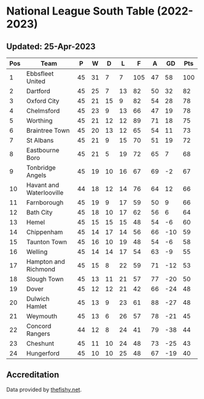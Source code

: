 # National League South Table (2022-2023)
## Updated: 25-Apr-2023

| Pos | Team | P | W | D | L | F | A | GD | Pts |
| --- | --- | --- | --- | --- | --- | --- | --- | --- | --- |
| 1 | Ebbsfleet United | 45 | 31 | 7 | 7 | 105 | 47 | 58 | 100 |
| 2 | Dartford | 45 | 25 | 7 | 13 | 82 | 50 | 32 | 82 |
| 3 | Oxford City | 45 | 21 | 15 | 9 | 82 | 54 | 28 | 78 |
| 4 | Chelmsford | 45 | 23 | 9 | 13 | 66 | 47 | 19 | 78 |
| 5 | Worthing | 45 | 21 | 12 | 12 | 89 | 71 | 18 | 75 |
| 6 | Braintree Town | 45 | 20 | 13 | 12 | 65 | 54 | 11 | 73 |
| 7 | St Albans | 45 | 21 | 9 | 15 | 70 | 51 | 19 | 72 |
| 8 | Eastbourne Boro | 45 | 21 | 5 | 19 | 72 | 65 | 7 | 68 |
| 9 | Tonbridge Angels | 45 | 19 | 10 | 16 | 67 | 69 | -2 | 67 |
| 10 | Havant and Waterlooville | 44 | 18 | 12 | 14 | 76 | 64 | 12 | 66 |
| 11 | Farnborough | 45 | 19 | 9 | 17 | 59 | 50 | 9 | 66 |
| 12 | Bath City | 45 | 18 | 10 | 17 | 62 | 56 | 6 | 64 |
| 13 | Hemel | 45 | 15 | 15 | 15 | 48 | 54 | -6 | 60 |
| 14 | Chippenham | 45 | 14 | 17 | 14 | 56 | 66 | -10 | 59 |
| 15 | Taunton Town | 45 | 16 | 10 | 19 | 48 | 54 | -6 | 58 |
| 16 | Welling | 45 | 14 | 14 | 17 | 54 | 63 | -9 | 55 |
| 17 | Hampton and Richmond | 45 | 15 | 8 | 22 | 59 | 71 | -12 | 53 |
| 18 | Slough Town | 45 | 13 | 11 | 21 | 57 | 77 | -20 | 50 |
| 19 | Dover | 45 | 12 | 12 | 21 | 42 | 66 | -24 | 48 |
| 20 | Dulwich Hamlet | 45 | 13 | 9 | 23 | 61 | 88 | -27 | 48 |
| 21 | Weymouth | 45 | 13 | 6 | 26 | 57 | 78 | -21 | 45 |
| 22 | Concord Rangers | 44 | 12 | 8 | 24 | 41 | 79 | -38 | 44 |
| 23 | Cheshunt | 45 | 11 | 10 | 24 | 48 | 73 | -25 | 43 |
| 24 | Hungerford | 45 | 10 | 10 | 25 | 48 | 67 | -19 | 40 |

## Accreditation 

Data provided by [thefishy.net](https://www.thefishy.net/).